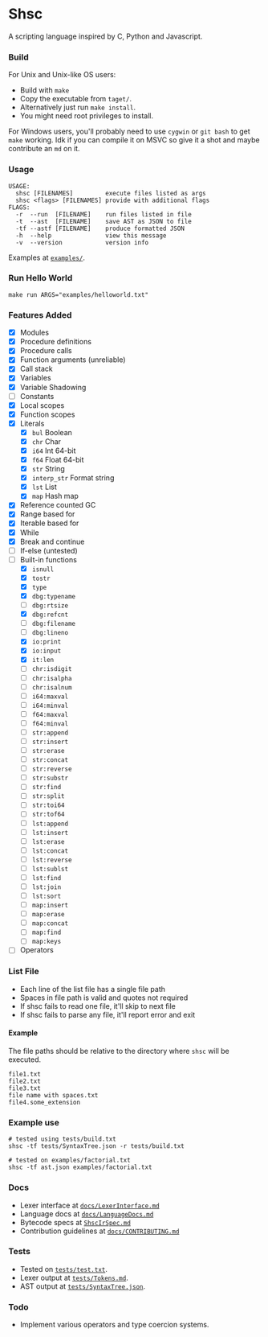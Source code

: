 # Shsc
A scripting language inspired by C, Python and Javascript.

### Build
For Unix and Unix-like OS users:
- Build with `make`
- Copy the executable from `taget/`.
- Alternatively just run `make install`.
- You might need root privileges to install.

For Windows users, you'll probably need to use `cygwin` or `git bash` to get `make` working.
Idk if you can compile it on MSVC so give it a shot and maybe contribute an `md` on it.

### Usage
```
USAGE:
  shsc [FILENAMES]         execute files listed as args
  shsc <flags> [FILENAMES] provide with additional flags
FLAGS:
  -r  --run  [FILENAME]    run files listed in file
  -t  --ast  [FILENAME]    save AST as JSON to file
  -tf --astf [FILENAME]    produce formatted JSON
  -h  --help               view this message
  -v  --version            version info
```

Examples at [`examples/`](examples/).

### Run Hello World
```
make run ARGS="examples/helloworld.txt"
```

### Features Added
- [x] Modules
- [x] Procedure definitions
- [x] Procedure calls
- [x] Function arguments (unreliable)
- [x] Call stack
- [x] Variables
- [x] Variable Shadowing
- [ ] Constants
- [x] Local scopes
- [x] Function scopes
- [x] Literals
    - [x] `bul` Boolean
    - [x] `chr` Char
    - [x] `i64` Int 64-bit
    - [x] `f64` Float 64-bit
    - [x] `str`  String
    - [x] `interp_str` Format string
    - [x] `lst` List
    - [x] `map` Hash map
- [x] Reference counted GC
- [x] Range based for
- [x] Iterable based for
- [x] While
- [x] Break and continue
- [ ] If-else (untested)
- [ ] Built-in functions
    - [x] `isnull`
    - [x] `tostr`
    - [x] `type`
    - [x] `dbg:typename`
    - [ ] `dbg:rtsize`
    - [x] `dbg:refcnt`
    - [ ] `dbg:filename`
    - [ ] `dbg:lineno`
    - [x] `io:print`
    - [x] `io:input`
    - [x] `it:len`
    - [ ] `chr:isdigit`
    - [ ] `chr:isalpha`
    - [ ] `chr:isalnum`
    - [ ] `i64:maxval`
    - [ ] `i64:minval`
    - [ ] `f64:maxval`
    - [ ] `f64:minval`
    - [ ] `str:append`
    - [ ] `str:insert`
    - [ ] `str:erase`
    - [ ] `str:concat`
    - [ ] `str:reverse`
    - [ ] `str:substr`
    - [ ] `str:find`
    - [ ] `str:split`
    - [ ] `str:toi64`
    - [ ] `str:tof64`
    - [ ] `lst:append`
    - [ ] `lst:insert`
    - [ ] `lst:erase`
    - [ ] `lst:concat`
    - [ ] `lst:reverse`
    - [ ] `lst:sublst`
    - [ ] `lst:find`
    - [ ] `lst:join`
    - [ ] `lst:sort`
    - [ ] `map:insert`
    - [ ] `map:erase`
    - [ ] `map:concat`
    - [ ] `map:find`
    - [ ] `map:keys`
- [ ] Operators

### List File
 - Each line of the list file has a single file path
 - Spaces in file path is valid and quotes not required
 - If shsc fails to read one file, it'll skip to next file
 - If shsc fails to parse any file, it'll report error and exit

#### Example
The file paths should be relative to the directory where `shsc` will be executed.
```
file1.txt
file2.txt
file3.txt
file name with spaces.txt
file4.some_extension
```

### Example use
```
# tested using tests/build.txt
shsc -tf tests/SyntaxTree.json -r tests/build.txt
```

```
# tested on examples/factorial.txt
shsc -tf ast.json examples/factorial.txt
```

### Docs
- Lexer interface at [`docs/LexerInterface.md`](docs/LexerInterface.md)
- Language docs at [`docs/LanguageDocs.md`](docs/LanguageDocs.md)
- Bytecode specs at [`ShscIrSpec.md`](https://github.com/AvirukBasak/shsc-runtime/blob/main/docs/ShscIrSpec.md)
- Contribution guidelines at [`docs/CONTRIBUTING.md`](docs/CONTRIBUTING.md)

### Tests
- Tested on [`tests/test.txt`](tests/test.txt).
- Lexer output at [`tests/Tokens.md`](tests/Tokens.md).
- AST output at [`tests/SyntaxTree.json`](tests/SyntaxTree.json).

### Todo
- Implement various operators and type coercion systems.
